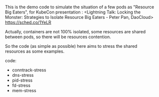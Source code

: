 This is the demo code to simulate the situation of a few pods as "Resource Big Eaters",
for KubeCon presentation :
<Lightning Talk: Locking the Monster: Strategies to Isolate Resource Big Eaters - Peter Pan, DaoCloud>
https://sched.co/1YeLR

Actually, containers are not 100% isolated, some resources are shared between pods, so there will be resources contention.

So the code (as simple as possible) here aims to stress the shared resources as some examples.

code:

- conntrack-stress
- dns-stress
- pid-stress
- fd-stress
- mem-stress






